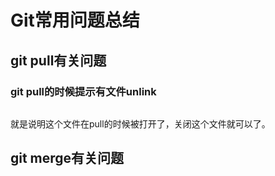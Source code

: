 # Git常用问题总结

## git pull有关问题

### git pull的时候提示有文件unlink

```bash

```

就是说明这个文件在pull的时候被打开了，关闭这个文件就可以了。

## git merge有关问题
